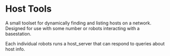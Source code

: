 # Host Tools
A small toolset for dynamically finding and listing hosts on a network. Designed for use with some number or robots interacting with a basestation.

Each individual robots runs a host_server that can respond to queries about host info.